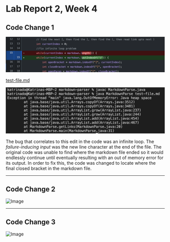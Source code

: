 # Lab Report 2, Week 4

## Code Change 1
![Image](/labpics2/change1.png)

[test-file.md](https://github.com/katrinado/markdown-parser/blob/main/test-file.md)

![Image](/labpics2/fail1.png)

The bug that correlates to this edit in the code was an infinite loop. The *failure-inducing input* was the new line character at the end of the file. The original code was unable to find where the markdown file ended so it would endlessly continue until eventually resulting with an out of memory error for its output. In order to fix this, the code was changed to locate where the final closed bracket in the markdown file.

---

## Code Change 2
![Image]()

---

## Code Change 3
![Image]()


